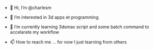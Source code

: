 - 👋 Hi, I’m @charlesm
- 👀 I’m interested in 3d apps et programming
- 🌱 I’m currently learning 3dsmax script and some batch command to accelarate my workflow

- 📫 How to reach me ... for now I just learning from others

<!---
charlesm71/charlesm71 is a ✨ special ✨ repository because its `README.md` (this file) appears on your GitHub profile.
You can click the Preview link to take a look at your changes.
--->
